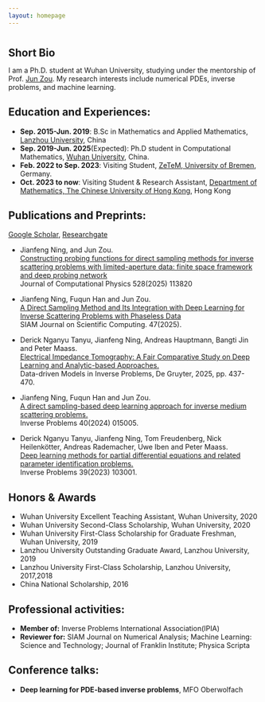 ```yaml
---
layout: homepage
---
```


<h1 id="about-me"></h1>

<h2 style="margin: 10px 0px 10px;">Short Bio</h2>

I am a Ph.D. student at Wuhan University, studying under the mentorship of Prof. [Jun Zou](https://www.math.cuhk.edu.hk/~zou/).  My research interests include numerical PDEs, inverse problems, and machine learning.


## Education and Experiences:

- **Sep. 2015-Jun. 2019**: B.Sc in Mathematics and Applied Mathematics, [Lanzhou University](https://www.lzu.edu.cn/), China
- **Sep. 2019-Jun. 2025**(Expected): Ph.D student in Computational Mathematics, [Wuhan University](https://www.whu.edu.cn/), China.
- **Feb. 2022 to Sep. 2023**: Visiting Student, [ZeTeM, University of Bremen](https://www.math.uni-bremen.de/zetem/cms/detail.php?template=parse_title&person=ueber), Germany.
- **Oct. 2023 to now**: Visiting Student & Research Assistant, [Department of Mathematics, The Chinese University of Hong Kong](https://www.math.cuhk.edu.hk/), Hong Kong

## Publications and Preprints:
[Google Scholar](https://scholar.google.com.hk/citations?user=pn5b5Q4AAAAJ&hl=en), [Researchgate](https://www.researchgate.net/profile/Jianfeng-Ning-2/research)

- Jianfeng Ning, and Jun Zou.<br>
[Constructing probing functions for direct sampling methods for inverse scattering problems with limited-aperture data: finite space framework and deep probing network](https://www.sciencedirect.com/science/article/pii/S0021999125001032)<br>
Journal of Computational Physics 528(2025) 113820

- Jianfeng Ning, Fuqun Han and Jun Zou.<br>
[A Direct Sampling Method and Its Integration with Deep Learning for Inverse Scattering Problems with Phaseless Data](https://epubs.siam.org/doi/10.1137/24M1642627)<br>
SIAM Journal on Scientific Computing. 47(2025).

- Derick Nganyu Tanyu, Jianfeng Ning, Andreas Hauptmann, Bangti Jin and Peter Maass. <br>
[Electrical Impedance Tomography: A Fair Comparative Study on Deep Learning and Analytic-based Approaches.](https://www.degruyter.com/document/doi/10.1515/9783111251233-013/html)<br>
 Data-driven Models in Inverse Problems, De Gruyter, 2025, pp. 437-470.

- Jianfeng Ning, Fuqun Han and Jun Zou.<br>
[A direct sampling-based deep learning approach for inverse medium scattering problems.](https://iopscience.iop.org/article/10.1088/1361-6420/ad0dba/meta)<br>
Inverse Problems 40(2024) 015005.

- Derick Nganyu Tanyu, Jianfeng Ning, Tom Freudenberg, Nick Heilenkötter, Andreas Rademacher, Uwe Iben and Peter Maass. <br> [Deep learning methods for partial differential equations and related parameter identification problems.](https://iopscience.iop.org/article/10.1088/1361-6420/ace9d4)<br>
Inverse Problems 39(2023) 103001.


## Honors & Awards

- Wuhan University Excellent Teaching Assistant, Wuhan University, 2020
- Wuhan University Second-Class Scholarship, Wuhan University, 2020
- Wuhan University First-Class Scholarship for Graduate Freshman, Wuhan University, 2019
- Lanzhou University Outstanding Graduate Award, Lanzhou University, 2019
- Lanzhou University First-Class Scholarship, Lanzhou University, 2017,2018
- China National Scholarship, 2016

## Professional activities:

- **Member of:** Inverse Problems International Association(IPIA)
- **Reviewer for:** SIAM Journal on Numerical Analysis;  Machine Learning: Science and Technology;  Journal of Franklin Institute;  Physica Scripta

## Conference talks:

- **Deep learning for PDE-based inverse problems**, MFO Oberwolfach 
  






